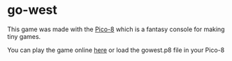 # go-west

This game was made with the [Pico-8](https://www.lexaloffle.com/pico-8.php) which is a fantasy console for making tiny games.

You can play the game online [here](https://itsjoekent.itch.io/go-west) or load the gowest.p8 file in your Pico-8
